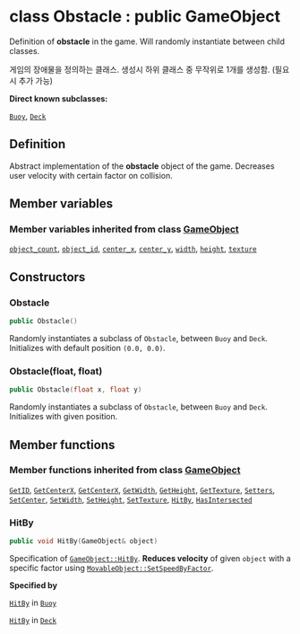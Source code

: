 # class Obstacle : public GameObject

Definition of **obstacle** in the game. Will randomly instantiate between child classes.

게임의 장애물을 정의하는 클래스. 생성시 하위 클래스 중 무작위로 1개를 생성함. (필요시 추가 가능)

**Direct known subclasses:**

[`Buoy`](Obstacle/Buoy.md), [`Deck`](Obstacle/Deck.md)

## Definition

Abstract implementation of the **obstacle** object of the game. Decreases user velocity with certain factor on collision.

## Member variables

### Member variables inherited from class [GameObject](../GameObject.md)

[`object_count`](../GameObject.md#object_count), 
[`object_id`](../GameObject.md#object_id), 
[`center_x`](../GameObject.md#center_x), 
[`center_y`](../GameObject.md#center_y), 
[`width`](../GameObject.md#width), 
[`height`](../GameObject.md#height), 
[`texture`](../GameObject.md#texture)

## Constructors

### Obstacle

```cpp
public Obstacle()
```

Randomly instantiates a subclass of `Obstacle`, between `Buoy` and `Deck`. Initializes with default position `(0.0, 0.0)`.

### Obstacle(float, float)

```cpp
public Obstacle(float x, float y)
```

Randomly instantiates a subclass of `Obstacle`, between `Buoy` and `Deck`. Initializes with given position.

## Member functions

### Member functions inherited from class [GameObject](../GameObject.md)

[`GetID`](../GameObject.md#GetID), 
[`GetCenterX`](../GameObject.md#GetCenterX), 
[`GetCenterX`](../GameObject.md#GetCenterX), 
[`GetWidth`](../GameObject.md#GetWidth), 
[`GetHeight`](../GameObject.md#GetHeight), 
[`GetTexture`](../GameObject.md#GetTexture), 
[`Setters`](../GameObject.md#Setters), 
[`SetCenter`](../GameObject.md#SetCenter), 
[`SetWidth`](../GameObject.md#SetWidth), 
[`SetHeight`](../GameObject.md#SetHeight), 
[`SetTexture`](../GameObject.md#SetTexture), 
[`HitBy`](../GameObject.md#HitBy), 
[`HasIntersected`](../GameObject.md#HasIntersected)

### HitBy

```cpp
public void HitBy(GameObject& object)
```

Specification of [`GameObject::HitBy`](../GameObject.md#HitBy). **Reduces velocity** of given `object` with a specific factor using [`MovableObject::SetSpeedByFactor`](MovableObject.md#SetSpeedByFactor).

**Specified by**

[`HitBy`](Obstacle/Buoy.md#hitby) in [`Buoy`](Obstacle/Buoy.md)

[`HitBy`](Obstacle/Deck.md#hitby) in [`Deck`](Obstacle/Deck.md)
